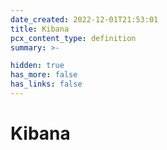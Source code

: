 ```yaml
---
date_created: 2022-12-01T21:53:01
title: Kibana
pcx_content_type: definition
summary: >-

hidden: true
has_more: false
has_links: false
---
```


# Kibana

